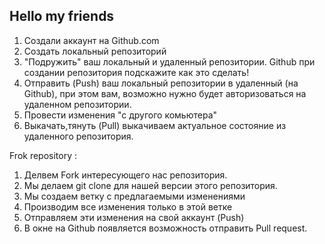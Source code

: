 ## Hello my friends

1. Создали аккаунт на Github.com
2. Создать локальный репозиторий 
3. "Подружить" ваш локальный и удаленный репозитории. Github при создании репозитория подскажите как это сделать!
4. Отправить (Push) ваш локальный репозитории в удаленный (на Github), при этом вам, возможно нужно будет авторизоваться на удаленном репозитории.
5. Провести изменения "с другого комьютера"
6. Выкачать,тянуть (Pull) выкачиваем актуальное состояние из удаленного репозитория.

Frok repository :

1. Делвем Fork интересующего нас репозитория.
2. Мы делаем git clone для нашей версии этого репозитория.
3. Мы создаем ветку с предлагаемыми изменениями
4. Производим все изменения только в этой ветке
5. Отправляем эти изменения на свой аккаунт (Push)
6. В окне на Github появляется возможность отправить Pull request.
